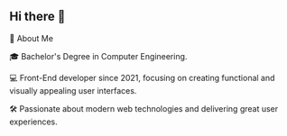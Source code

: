 ## Hi there 👋
🌟 About Me

🎓 Bachelor's Degree in Computer Engineering.

💻 Front-End developer since 2021, focusing on creating functional and visually appealing user interfaces.

🛠 Passionate about modern web technologies and delivering great user experiences.


<!--
**alirezaomidi1999/alirezaomidi1999** is a ✨ _special_ ✨ repository because its `README.md` (this file) appears on your GitHub profile.

